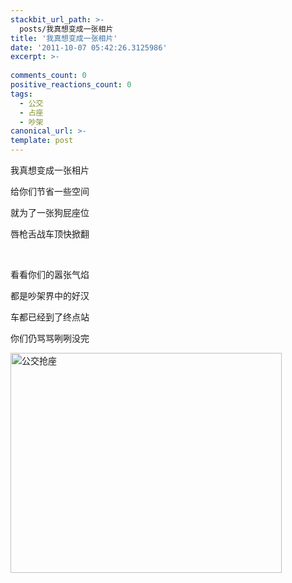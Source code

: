 ```yaml
---
stackbit_url_path: >-
  posts/我真想变成一张相片
title: '我真想变成一张相片'
date: '2011-10-07 05:42:26.3125986'
excerpt: >-
  
comments_count: 0
positive_reactions_count: 0
tags: 
  - 公交
  - 占座
  - 吵架
canonical_url: >-
template: post
---
```

<p>我真想变成一张相片</p>  <p>给你们节省一些空间</p>  <p>就为了一张狗屁座位</p>  <p>唇枪舌战车顶快掀翻</p>  <p>&#160;</p>  <p>看看你们的嚣张气焰</p>  <p>都是吵架界中的好汉</p>  <p>车都已经到了终点站</p>  <p>你们仍骂骂咧咧没完</p>  <p><a href="http://www.zizhujy.com/blog/image.axd?picture=image_159.png"><img style="background-image: none; border-bottom: 0px; border-left: 0px; margin: 0px 10px 0px 0px; padding-left: 0px; padding-right: 0px; display: inline; border-top: 0px; border-right: 0px; padding-top: 0px" title="公交抢座" border="0" alt="公交抢座" src="http://www.zizhujy.com/blog/image.axd?picture=image_thumb_148.png" width="434" height="352" /></a></p>